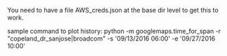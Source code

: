 You need to have a file AWS_creds.json at the base dir level to get this to work.

sample command to plot history:
python -m googlemaps.time_for_span -r "copeland_dr_sanjose|broadcom" -s '09/13/2016 06:00' -e '09/27/2016 10:00'
